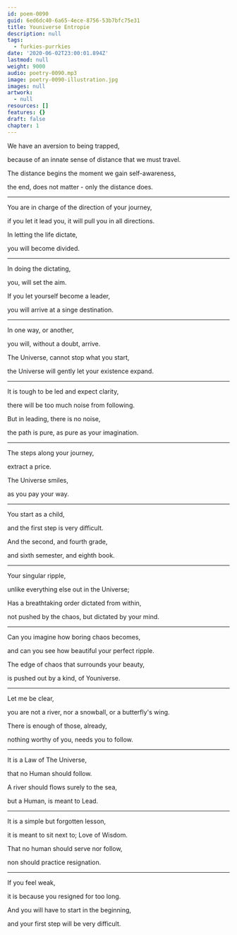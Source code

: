```yaml
---
id: poem-0090
guid: 6ed6dc40-6a65-4ece-8756-53b7bfc75e31
title: Youniverse Entropie
description: null
tags:
  - furkies-purrkies
date: '2020-06-02T23:00:01.894Z'
lastmod: null
weight: 9000
audio: poetry-0090.mp3
image: poetry-0090-illustration.jpg
images: null
artwork:
  - null
resources: []
features: {}
draft: false
chapter: 1
---
```


We have an aversion to being trapped,

because of an innate sense of distance that we must travel.

The distance begins the moment we gain self-awareness,

the end, does not matter - only the distance does.

---

You are in charge of the direction of your journey,

if you let it lead you, it will pull you in all directions.

In letting the life dictate,

you will become divided.

---

In doing the dictating,

you, will set the aim.

If you let yourself become a leader,

you will arrive at a singe destination.

---

In one way, or another,

you will, without a doubt, arrive.

The Universe, cannot stop what you start,

the Universe will gently let your existence expand.

---

It is tough to be led and expect clarity,

there will be too much noise from following.

But in leading, there is no noise,

the path is pure, as pure as your imagination.

---

The steps along your journey,

extract a price.

The Universe smiles,

as you pay your way.

---

You start as a child,

and the first step is very difficult.

And the second, and fourth grade,

and sixth semester, and eighth book.

---

Your singular ripple,

unlike everything else out in the Universe;

Has a breathtaking order dictated from within,

not pushed by the chaos, but dictated by your mind.

---

Can you imagine how boring chaos becomes,

and can you see how beautiful your perfect ripple.

The edge of chaos that surrounds your beauty,

is pushed out by a kind, of Youniverse.

---

Let me be clear,

you are not a river, nor a snowball, or a butterfly's wing.

There is enough of those, already,

nothing worthy of you, needs you to follow.

---

It is a Law of The Universe,

that no Human should follow.

A river should flows surely to the sea,

but a Human, is meant to Lead.

---

It is a simple but forgotten lesson,

it is meant to sit next to; Love of Wisdom.

That no human should serve nor follow,

non should practice resignation.

---

If you feel weak,

it is because you resigned for too long.

And you will have to start in the beginning,

and your first step will be very difficult.
